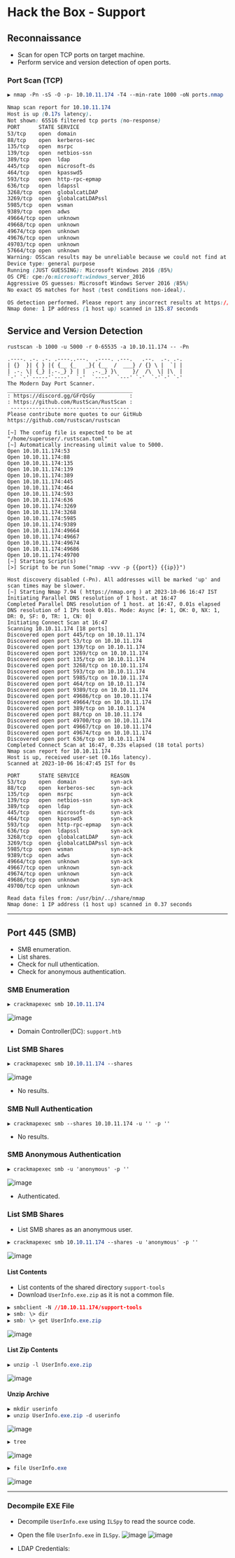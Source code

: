 # Hack the Box - Support

## Reconnaissance
  - Scan for open TCP ports on target machine.
  - Perform service and version detection of open ports.

### Port Scan (TCP)
```CSS
▶ nmap -Pn -sS -O -p- 10.10.11.174 -T4 --min-rate 1000 -oN ports.nmap

Nmap scan report for 10.10.11.174
Host is up (0.17s latency).
Not shown: 65516 filtered tcp ports (no-response)
PORT      STATE SERVICE
53/tcp    open  domain
88/tcp    open  kerberos-sec
135/tcp   open  msrpc
139/tcp   open  netbios-ssn
389/tcp   open  ldap
445/tcp   open  microsoft-ds
464/tcp   open  kpasswd5
593/tcp   open  http-rpc-epmap
636/tcp   open  ldapssl
3268/tcp  open  globalcatLDAP
3269/tcp  open  globalcatLDAPssl
5985/tcp  open  wsman
9389/tcp  open  adws
49664/tcp open  unknown
49668/tcp open  unknown
49674/tcp open  unknown
49676/tcp open  unknown
49703/tcp open  unknown
57664/tcp open  unknown
Warning: OSScan results may be unreliable because we could not find at least 1 open and 1 closed port
Device type: general purpose
Running (JUST GUESSING): Microsoft Windows 2016 (85%)
OS CPE: cpe:/o:microsoft:windows_server_2016
Aggressive OS guesses: Microsoft Windows Server 2016 (85%)
No exact OS matches for host (test conditions non-ideal).

OS detection performed. Please report any incorrect results at https://nmap.org/submit/ .
Nmap done: 1 IP address (1 host up) scanned in 135.87 seconds
```

## Service and Version Detection
```shell
rustscan -b 1000 -u 5000 -r 0-65535 -a 10.10.11.174 -- -Pn
```
```shell
.----. .-. .-. .----..---.  .----. .---.   .--.  .-. .-.
| {}  }| { } |{ {__ {_   _}{ {__  /  ___} / {} \ |  `| |
| .-. \| {_} |.-._} } | |  .-._} }\     }/  /\  \| |\  |
`-' `-'`-----'`----'  `-'  `----'  `---' `-'  `-'`-' `-'
The Modern Day Port Scanner.
________________________________________
: https://discord.gg/GFrQsGy           :
: https://github.com/RustScan/RustScan :
 --------------------------------------
Please contribute more quotes to our GitHub https://github.com/rustscan/rustscan

[~] The config file is expected to be at "/home/superuser/.rustscan.toml"
[~] Automatically increasing ulimit value to 5000.
Open 10.10.11.174:53
Open 10.10.11.174:88
Open 10.10.11.174:135
Open 10.10.11.174:139
Open 10.10.11.174:389
Open 10.10.11.174:445
Open 10.10.11.174:464
Open 10.10.11.174:593
Open 10.10.11.174:636
Open 10.10.11.174:3269
Open 10.10.11.174:3268
Open 10.10.11.174:5985
Open 10.10.11.174:9389
Open 10.10.11.174:49664
Open 10.10.11.174:49667
Open 10.10.11.174:49674
Open 10.10.11.174:49686
Open 10.10.11.174:49700
[~] Starting Script(s)
[>] Script to be run Some("nmap -vvv -p {{port}} {{ip}}")

Host discovery disabled (-Pn). All addresses will be marked 'up' and scan times may be slower.
[~] Starting Nmap 7.94 ( https://nmap.org ) at 2023-10-06 16:47 IST
Initiating Parallel DNS resolution of 1 host. at 16:47
Completed Parallel DNS resolution of 1 host. at 16:47, 0.01s elapsed
DNS resolution of 1 IPs took 0.01s. Mode: Async [#: 1, OK: 0, NX: 1, DR: 0, SF: 0, TR: 1, CN: 0]
Initiating Connect Scan at 16:47
Scanning 10.10.11.174 [18 ports]
Discovered open port 445/tcp on 10.10.11.174
Discovered open port 53/tcp on 10.10.11.174
Discovered open port 139/tcp on 10.10.11.174
Discovered open port 3269/tcp on 10.10.11.174
Discovered open port 135/tcp on 10.10.11.174
Discovered open port 3268/tcp on 10.10.11.174
Discovered open port 593/tcp on 10.10.11.174
Discovered open port 5985/tcp on 10.10.11.174
Discovered open port 464/tcp on 10.10.11.174
Discovered open port 9389/tcp on 10.10.11.174
Discovered open port 49686/tcp on 10.10.11.174
Discovered open port 49664/tcp on 10.10.11.174
Discovered open port 389/tcp on 10.10.11.174
Discovered open port 88/tcp on 10.10.11.174
Discovered open port 49700/tcp on 10.10.11.174
Discovered open port 49667/tcp on 10.10.11.174
Discovered open port 49674/tcp on 10.10.11.174
Discovered open port 636/tcp on 10.10.11.174
Completed Connect Scan at 16:47, 0.33s elapsed (18 total ports)
Nmap scan report for 10.10.11.174
Host is up, received user-set (0.16s latency).
Scanned at 2023-10-06 16:47:45 IST for 0s

PORT      STATE SERVICE          REASON
53/tcp    open  domain           syn-ack
88/tcp    open  kerberos-sec     syn-ack
135/tcp   open  msrpc            syn-ack
139/tcp   open  netbios-ssn      syn-ack
389/tcp   open  ldap             syn-ack
445/tcp   open  microsoft-ds     syn-ack
464/tcp   open  kpasswd5         syn-ack
593/tcp   open  http-rpc-epmap   syn-ack
636/tcp   open  ldapssl          syn-ack
3268/tcp  open  globalcatLDAP    syn-ack
3269/tcp  open  globalcatLDAPssl syn-ack
5985/tcp  open  wsman            syn-ack
9389/tcp  open  adws             syn-ack
49664/tcp open  unknown          syn-ack
49667/tcp open  unknown          syn-ack
49674/tcp open  unknown          syn-ack
49686/tcp open  unknown          syn-ack
49700/tcp open  unknown          syn-ack

Read data files from: /usr/bin/../share/nmap
Nmap done: 1 IP address (1 host up) scanned in 0.37 seconds
```



----

## Port 445 (SMB)
  - SMB enumeration.
  - List shares.
  - Check for null uthentication.
  - Check for anonymous authentication.

### SMB Enumeration
```CSS
▶ crackmapexec smb 10.10.11.174
```
![image](https://github.com/0xhardyboy/Hack-the-Box/assets/83878909/b468b3d1-cda4-4c90-95f7-9da2c975dc7b)
  - Domain Controller(DC): `support.htb` 

### List SMB Shares
```CSS
▶ crackmapexec smb 10.10.11.174 --shares
```
![image](https://github.com/0xhardyboy/Hack-the-Box/assets/83878909/c4bc2e24-d78e-46b8-890d-0f5ba2e1a1a9)
  - No results.

### SMB Null Authentication
```
▶ crackmapexec smb --shares 10.10.11.174 -u '' -p ''
```
  - No results.

### SMB Anonymous Authentication
```CSS
▶ crackmapexec smb -u 'anonymous' -p ''
```
![image](https://github.com/0xhardyboy/Hack-the-Box/assets/83878909/ad0378f1-2068-41f9-9425-fd9f8e43ee7f)
  - Authenticated.

### List SMB Shares
  - List SMB shares as an anonymous user.
```CSS
▶ crackmapexec smb 10.10.11.174 --shares -u 'anonymous' -p ''
```
![image](https://github.com/0xhardyboy/Hack-the-Box/assets/83878909/1ba2510f-bdfa-45e9-9867-0fdd34b07360)

#### List Contents
  - List contents of the shared directory `support-tools`
  - Download `UserInfo.exe.zip` as it is not a common file.
```CSS
▶ smbclient -N //10.10.11.174/support-tools
▶ smb: \> dir
▶ smb: \> get UserInfo.exe.zip
```
![image](https://github.com/0xhardyboy/Hack-the-Box/assets/83878909/ed628e06-7e8d-4082-834c-6c0fef76b46c)

#### List Zip Contents
```CSS
▶ unzip -l UserInfo.exe.zip
```
![image](https://github.com/0xhardyboy/Hack-the-Box/assets/83878909/2fd08177-b803-4cfe-8cd0-e82a0eb24902)

#### Unzip Archive
```CSS
▶ mkdir userinfo
▶ unzip UserInfo.exe.zip -d userinfo
```
![image](https://github.com/0xhardyboy/Hack-the-Box/assets/83878909/1624d058-b88b-4417-b134-6c393792701e)

```CSS
▶ tree
```
![image](https://github.com/0xhardyboy/Hack-the-Box/assets/83878909/9859ca19-6a6e-4e08-9fe6-29dbf28d5b68)

```CSS
▶ file UserInfo.exe
```
![image](https://github.com/0xhardyboy/Hack-the-Box/assets/83878909/a4ed6261-20bd-46ee-b5a0-5c04b62e8691)

---

### Decompile EXE File
  - Decompile `UserInfo.exe` using `ILSpy` to read the source code.
  - Open the file `UserInfo.exe` in `ILSpy`. 
![image](https://github.com/0xhardyboy/Hack-the-Box/assets/83878909/006a73ab-227d-457f-b769-5f6daf98e776)
![image](https://github.com/0xhardyboy/Hack-the-Box/assets/83878909/2443765c-1eec-4efb-9285-66d32009753e)

  - LDAP Credentials:  
